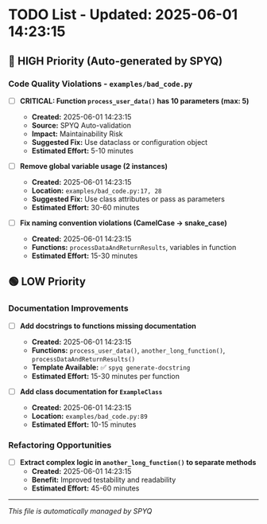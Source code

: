 # TODO List - Updated: 2025-06-01 14:23:15

## 🔴 HIGH Priority (Auto-generated by SPYQ)

### Code Quality Violations - `examples/bad_code.py`
- [ ] **CRITICAL: Function `process_user_data()` has 10 parameters (max: 5)**
  - **Created:** 2025-06-01 14:23:15
  - **Source:** SPYQ Auto-validation
  - **Impact:** Maintainability Risk
  - **Suggested Fix:** Use dataclass or configuration object
  - **Estimated Effort:** 5-10 minutes

- [ ] **Remove global variable usage (2 instances)**
  - **Created:** 2025-06-01 14:23:15
  - **Location:** `examples/bad_code.py:17, 28`
  - **Suggested Fix:** Use class attributes or pass as parameters
  - **Estimated Effort:** 30-60 minutes

- [ ] **Fix naming convention violations (CamelCase → snake_case)**
  - **Created:** 2025-06-01 14:23:15
  - **Functions:** `processDataAndReturnResults`, variables in function
  - **Estimated Effort:** 15-30 minutes

## 🟢 LOW Priority

### Documentation Improvements
- [ ] **Add docstrings to functions missing documentation**
  - **Created:** 2025-06-01 14:23:15
  - **Functions:** `process_user_data()`, `another_long_function()`, `processDataAndReturnResults()`
  - **Template Available:** ✅ `spyq generate-docstring`
  - **Estimated Effort:** 15-30 minutes per function

- [ ] **Add class documentation for `ExampleClass`**
  - **Created:** 2025-06-01 14:23:15
  - **Location:** `examples/bad_code.py:89`
  - **Estimated Effort:** 10-15 minutes

### Refactoring Opportunities
- [ ] **Extract complex logic in `another_long_function()` to separate methods**
  - **Created:** 2025-06-01 14:23:15
  - **Benefit:** Improved testability and readability
  - **Estimated Effort:** 45-60 minutes

---
*This file is automatically managed by SPYQ*
